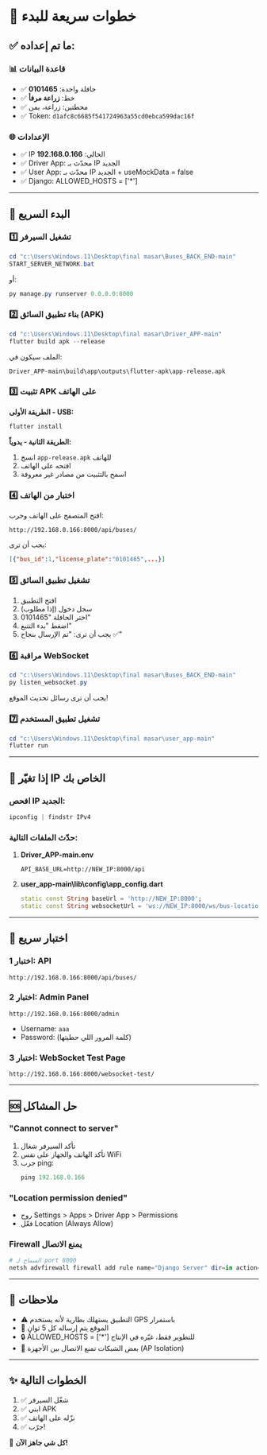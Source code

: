 # 🎯 خطوات سريعة للبدء

## ✅ ما تم إعداده:

### 📊 قاعدة البيانات
- ✅ حافلة واحدة: **0101465**
- ✅ خط: **زراعة مرفأ**
- ✅ محطتين: زراعة، يمن
- ✅ Token: `d1afc8c6685f541724963a55cd0ebca599dac16f`

### 🌐 الإعدادات
- ✅ IP الحالي: **192.168.0.166**
- ✅ Driver App: محدّث بـ IP الجديد
- ✅ User App: محدّث بـ IP الجديد + useMockData = false
- ✅ Django: ALLOWED_HOSTS = ['*']

---

## 🚀 البدء السريع

### 1️⃣ تشغيل السيرفر

```powershell
cd "c:\Users\Windows.11\Desktop\final masar\Buses_BACK_END-main"
START_SERVER_NETWORK.bat
```

أو:
```powershell
py manage.py runserver 0.0.0.0:8000
```

### 2️⃣ بناء تطبيق السائق (APK)

```powershell
cd "c:\Users\Windows.11\Desktop\final masar\Driver_APP-main"
flutter build apk --release
```

الملف سيكون في:
```
Driver_APP-main\build\app\outputs\flutter-apk\app-release.apk
```

### 3️⃣ تثبيت APK على الهاتف

**الطريقة الأولى - USB:**
```powershell
flutter install
```

**الطريقة الثانية - يدوياً:**
1. انسخ `app-release.apk` للهاتف
2. افتحه على الهاتف
3. اسمح بالتثبيت من مصادر غير معروفة

### 4️⃣ اختبار من الهاتف

افتح المتصفح على الهاتف وجرب:
```
http://192.168.0.166:8000/api/buses/
```

يجب أن ترى:
```json
[{"bus_id":1,"license_plate":"0101465",...}]
```

### 5️⃣ تشغيل تطبيق السائق

1. افتح التطبيق
2. سجل دخول (إذا مطلوب)
3. اختر الحافلة "0101465"
4. اضغط "بدء التتبع"
5. يجب أن ترى: "تم الإرسال بنجاح ✅"

### 6️⃣ مراقبة WebSocket

```powershell
cd "c:\Users\Windows.11\Desktop\final masar\Buses_BACK_END-main"
py listen_websocket.py
```

يجب أن ترى رسائل تحديث الموقع!

### 7️⃣ تشغيل تطبيق المستخدم

```powershell
cd "c:\Users\Windows.11\Desktop\final masar\user_app-main"
flutter run
```

---

## 🔧 إذا تغيّر IP الخاص بك

### افحص IP الجديد:
```powershell
ipconfig | findstr IPv4
```

### حدّث الملفات التالية:

1. **Driver_APP-main\.env**
   ```
   API_BASE_URL=http://NEW_IP:8000/api
   ```

2. **user_app-main\lib\config\app_config.dart**
   ```dart
   static const String baseUrl = 'http://NEW_IP:8000';
   static const String websocketUrl = 'ws://NEW_IP:8000/ws/bus-locations/';
   ```

---

## 📱 اختبار سريع

### اختبار 1: API
```
http://192.168.0.166:8000/api/buses/
```

### اختبار 2: Admin Panel
```
http://192.168.0.166:8000/admin
```
- Username: `aaa`
- Password: (كلمة المرور اللي حطيتها)

### اختبار 3: WebSocket Test Page
```
http://192.168.0.166:8000/websocket-test/
```

---

## 🆘 حل المشاكل

### "Cannot connect to server"
1. تأكد السيرفر شغال
2. تأكد الهاتف والجهاز على نفس WiFi
3. جرب ping:
   ```powershell
   ping 192.168.0.166
   ```

### "Location permission denied"
- روح Settings > Apps > Driver App > Permissions
- فعّل Location (Always Allow)

### Firewall يمنع الاتصال
```powershell
# السماح لـ port 8000
netsh advfirewall firewall add rule name="Django Server" dir=in action=allow protocol=TCP localport=8000
```

---

## 📝 ملاحظات

- ⚠️ التطبيق يستهلك بطارية لأنه يستخدم GPS باستمرار
- 📍 الموقع يتم إرساله كل 5 ثوانٍ
- 🔒 ALLOWED_HOSTS = ['*'] للتطوير فقط، غيّره في الإنتاج
- 📡 بعض الشبكات تمنع الاتصال بين الأجهزة (AP Isolation)

---

## ✨ الخطوات التالية

1. ✅ شغّل السيرفر
2. ✅ ابني APK
3. ✅ نزّله على الهاتف
4. ✅ جرّب!

🎉 **كل شي جاهز الآن!**
